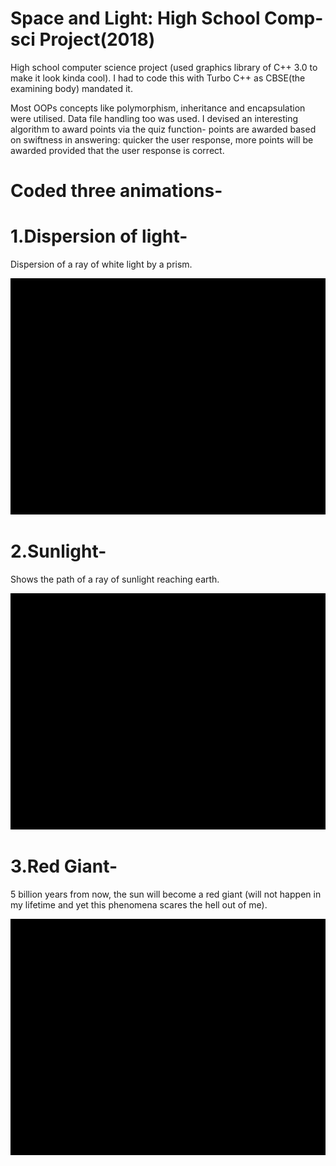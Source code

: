 # Space and Light: High School Comp-sci Project(2018)
High school computer science project (used graphics library of C++ 3.0 to make it look kinda cool). I had to code this with Turbo C++ as CBSE(the examining body) mandated it.  

Most OOPs concepts like polymorphism, inheritance and encapsulation were utilised. Data file handling too was used.
I devised an interesting algorithm to award points via the quiz function- points are awarded based on swiftness in answering: quicker the user response, more points will be awarded provided that the user response is correct. 

# Coded three animations-

# 1.Dispersion of light-
Dispersion of a ray of white light by a prism.

![Preview](Demo/dispersion.gif)

# 2.Sunlight-
Shows the path of a ray of sunlight reaching earth.

![Preview](Demo/sunlight.gif)

# 3.Red Giant-
5 billion years from now, the sun will become a red giant (will not happen in my lifetime and yet this phenomena scares the hell out of me).

![Preview](Demo/redgiant.gif)
